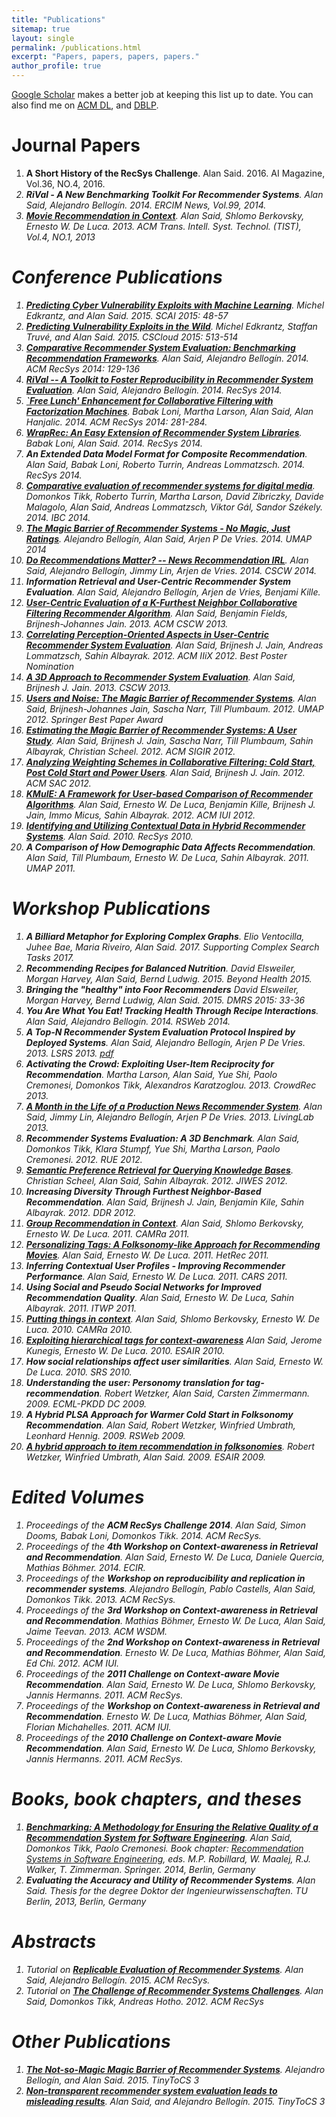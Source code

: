 ```yaml
---
title: "Publications"
sitemap: true
layout: single
permalink: /publications.html
excerpt: "Papers, papers, papers, papers."
author_profile: true
---
```


[Google Scholar](http://scholar.google.com/citations?user=j4cTzn0AAAAJ) makes a better job at keeping this list up to date. You can also find me on [ACM DL](http://dl.acm.org/author_page.cfm?id=81413593442&amp;coll=DL&amp;dl=GUIDE&amp;CFID=54192838&amp;CFTOKEN=44164314), and [DBLP](http://www.informatik.uni-trier.de/~ley/db/indices/a-tree/s/Said:Alan.html). 


# Journal Papers
1. **A Short History of the RecSys Challenge**. Alan Said. 2016. AI Magazine, Vol.36, NO.4, 2016. [<i class="fa fa-fw fa-link" />](http://www.aaai.org/ojs/index.php/aimagazine/article/view/2693)
1. **RiVal - A New Benchmarking Toolkit For Recommender Systems**. Alan Said, Alejandro Bellogín. 2014. ERCIM News, Vol.99, 2014. [<i class="fa fa-fw fa-link" />](http://ercim-news.ercim.eu/en99/special/rival-a-new-benchmarking-toolkit-for-recommender-systems)
1. [**Movie Recommendation in Context**<i class="ai ai-doi" />](http://dx.doi.org/10.1145/2414425.2414438). Alan Said, Shlomo Berkovsky, Ernesto W. De Luca. 2013. ACM Trans. Intell. Syst. Technol. (TIST), Vol.4, NO.1, 2013

# Conference Publications
1. [**Predicting Cyber Vulnerability Exploits with Machine Learning**<i class="ai ai-doi" />](http://dx.doi.org/10.3233/978-1-61499-589-0-48). Michel Edkrantz, and Alan Said. 2015. SCAI 2015: 48-57 <i class="fa fa-fw fa-file-pdf-o" />
1. [**Predicting Vulnerability Exploits in the Wild**<i class="ai ai-doi" />](http://dx.doi.org/10.1109/CSCloud.2015.56). Michel Edkrantz, Staffan Truvé, and Alan Said. 2015. CSCloud 2015: 513-514
1. [**Comparative Recommender System Evaluation: Benchmarking Recommendation Frameworks**<i class="ai ai-doi" />](http://dx.doi.org/10.1145/2645710.2645746). Alan Said, Alejandro Bellogín. 2014. ACM RecSys 2014: 129-136 [<i class="fa fa-fw fa-link" />](http://dl.acm.org/authorize?N91229) [<i class="fa fa-fw fa-youtube-play" />](https://www.youtube.com/watch?v=1jHxGCl8RXc#t=2815)
1. [**RiVal -- A Toolkit to Foster Reproducibility in Recommender System Evaluation**<i class="ai ai-doi" />](http://dx.doi.org/10.1145/2645710.2645712). Alan Said, Alejandro Bellogín. 2014. RecSys 2014.
1. [**`Free Lunch' Enhancement for Collaborative Filtering with Factorization Machines**<i class="ai ai-doi" />](http://dx.doi.org/10.1145/2645710.2645771). Babak Loni, Martha Larson, Alan Said, Alan Hanjalic. 2014. ACM RecSys 2014: 281-284. [<i class="fa fa-fw fa-link" />](http://dl.acm.org/authorize?N20744)
1. [**WrapRec: An Easy Extension of Recommender System Libraries**<i class="ai ai-doi" />](http://dx.doi.org/10.1145/2645710.2645717). Babak Loni, Alan Said. 2014. RecSys 2014.
1. **An Extended Data Model Format for Composite Recommendation**. Alan Said, Babak Loni, Roberto Turrin, Andreas Lommatzsch. 2014. RecSys 2014. [<i class="fa fa-fw fa-file-pdf-o" />](http://ceur-ws.org/Vol-1247/recsys14_poster20.pdf)
1. [**Comparative evaluation of recommender systems for digital media**<i class="ai ai-doi" />](http://dx.doi.org/10.1049/ib.2014.0015). Domonkos Tikk, Roberto Turrin, Martha Larson, David Zibriczky, Davide Malagolo, Alan Said, Andreas Lommatzsch, Viktor Gál, Sandor Székely. 2014. IBC 2014.
1. [**The Magic Barrier of Recommender Systems - No Magic, Just Ratings**<i class="ai ai-doi" />](http://dx.doi.org/10.1007/978-3-319-08786-3_3). Alejandro Bellogín, Alan Said, Arjen P De Vries. 2014. UMAP 2014
1. [**Do Recommendations Matter? -- News Recommendation IRL**<i class="ai ai-doi" />](http://dx.doi.org/10.1145/2556420.2556510). Alan Said, Alejandro Bellogín, Jimmy Lin, Arjen de Vries. 2014. CSCW 2014.
1. **Information Retrieval and User-Centric Recommender System Evaluation**. Alan Said, Alejandro Bellogín, Arjen de Vries, Benjami Kille. [<i class="fa fa-fw fa-file-pdf-o" />](http://ceur-ws.org/Vol-997/umap2013_project_3.pdf)
1. [**User-Centric Evaluation of a K-Furthest Neighbor Collaborative Filtering Recommender Algorithm**<i class="ai ai-doi" />](http://dx.doi.org/10.1145/2441776.2441933). Alan Said, Benjamin Fields, Brijnesh-Johannes Jain. 2013. ACM CSCW 2013.
1. [**Correlating Perception-Oriented Aspects in User-Centric Recommender System Evaluation**<i class="ai ai-doi" />](http://dx.doi.org/10.1145/2362724.2362778). Alan Said, Brijnesh J. Jain, Andreas Lommatzsch, Sahin Albayrak. 2012. ACM IIiX 2012. Best Poster Nomination <i class="fa fa-fw fa-star-o" />
1. [**A 3D Approach to Recommender System Evaluation**<i class="ai ai-doi" />](http://dx.doi.org/10.1145/2441955.2442017). Alan Said, Brijnesh J. Jain. 2013. CSCW 2013.
1. [**Users and Noise: The Magic Barrier of Recommender Systems**<i class="ai ai-doi" />](https://doi.org/10.1007/978-3-642-31454-4_20). Alan Said, Brijnesh-Johannes Jain, Sascha Narr, Till Plumbaum. 2012. UMAP 2012. Springer Best Paper Award <i class="fa fa-fw fa-star" />
1. [**Estimating the Magic Barrier of Recommender Systems: A User Study**<i class="ai ai-doi" />](http://dx.doi.org/10.1145/2348283.2348469). Alan Said, Brijnesh J. Jain, Sascha Narr, Till Plumbaum, Sahin Albayrak, Christian Scheel. 2012. ACM SIGIR 2012.
1. [**Analyzing Weighting Schemes in Collaborative Filtering: Cold Start, Post Cold Start and Power Users**<i class="ai ai-doi" />](http://dx.doi.org/10.1145/2245276.2232114). Alan Said, Brijnesh J. Jain. 2012. ACM SAC 2012.
1. [**KMulE: A Framework for User-based Comparison of Recommender Algorithms**<i class="ai ai-doi" />](http://dx.doi.org/10.1145/2166966.2167034). Alan Said, Ernesto W. De Luca, Benjamin Kille, Brijnesh J. Jain, Immo Micus, Sahin Albayrak. 2012. ACM IUI 2012.
1. [**Identifying and Utilizing Contextual Data in Hybrid Recommender Systems**<i class="ai ai-doi" />](http://dx.doi.org/10.1145/1864708.1864792). Alan Said. 2010. RecSys 2010.
1. **A Comparison of How Demographic Data Affects Recommendation**. Alan Said, Till Plumbaum, Ernesto W. De Luca, Sahin Albayrak. 2011. UMAP 2011. [<i class="fa fa-fw fa-file-pdf-o" />](http://files.alans.se/papers/2011-umap-demographics.pdf)

# Workshop Publications
1. **A Billiard Metaphor for Exploring Complex Graphs**. Elio Ventocilla, Juhee Bae, Maria Riveiro, Alan Said. 2017. Supporting Complex Search Tasks 2017. [<i class="fa fa-fw fa-file-pdf-o" />](http://ceur-ws.org/Vol-1798/paper9.pdf)
1. **Recommending Recipes for Balanced Nutrition**. David Elsweiler, Morgan Harvey, Alan Said, Bernd Ludwig. 2015. Beyond Health 2015. [<i class="fa fa-fw fa-file-pdf-o" />](http://files.alans.se/papers/2015-ehealth-nutrition.pdf)
1. **Bringing the "healthy" into Foor Recommenders** David Elsweiler, Morgan Harvey, Bernd Ludwig, Alan Said. 2015. DMRS 2015: 33-36 [<i class="fa fa-fw fa-file-pdf-o" />](http://ceur-ws.org/Vol-1533/paper8.pdf)
1. **You Are What You Eat! Tracking Health Through Recipe Interactions**. Alan Said, Alejandro Bellogín. 2014. RSWeb 2014. [<i class="fa fa-fw fa-file-pdf-o" />](http://ls13-www.cs.uni-dortmund.de/homepage/rsweb2014/papers/rsweb2014_submission_15.pdf)
1. **A Top-N Recommender System Evaluation Protocol Inspired by Deployed Systems**. Alan Said, Alejandro Bellogín, Arjen P De Vries. 2013. LSRS 2013. [<i class="fa fa-fw fa-file-pdf-o" />pdf](http://graphlab.com/files/lsrs2013/paper_12.pdf)
1. **Activating the Crowd: Exploiting User-Item Reciprocity for Recommendation**. Martha Larson, Alan Said, Yue Shi, Paolo Cremonesi, Domonkos Tikk, Alexandros Karatzoglou. 2013. CrowdRec 2013. [<i class="fa fa-fw fa-file-pdf-o" />](http://crowdrec2013.noahlab.com.hk/papers/crowdrec2013_Larson.pdf)
1. [**A Month in the Life of a Production News Recommender System**<i class="ai ai-doi" />](http://dx.doi.org/10.1145/2513150.2513159). Alan Said, Jimmy Lin, Alejandro Bellogín, Arjen P De Vries. 2013. LivingLab 2013.
1. **Recommender Systems Evaluation: A 3D Benchmark**. Alan Said, Domonkos Tikk, Klara Stumpf, Yue Shi, Martha Larson, Paolo Cremonesi. 2012. RUE 2012. [<i class="fa fa-fw fa-file-pdf-o" />](http://ceur-ws.org/Vol-910/paper4.pdf)
1. [**Semantic Preference Retrieval for Querying Knowledge Bases**<i class="ai ai-doi" />](http://dx.doi.org/10.1007/978-3-642-31454-4_20). Christian Scheel, Alan Said, Sahin Albayrak. 2012. JIWES 2012.
1. **Increasing Diversity Through Furthest Neighbor-Based Recommendation**. Alan Said, Brijnesh J. Jain, Benjamin Kile, Sahin Albayrak. 2012. DDR 2012. [<i class="fa fa-fw fa-file-pdf-o" />](http://www.dcs.gla.ac.uk/workshops/ddr2012/papers/p3said.pdf)
1. [**Group Recommendation in Context**<i class="ai ai-doi" />](http://dx.doi.org/10.1145/2096112.2096113). Alan Said, Shlomo Berkovsky, Ernesto W. De Luca. 2011. CAMRa 2011.
1. [**Personalizing Tags: A Folksonomy-like Approach for Recommending Movies**<i class="ai ai-doi" />](http://dx.doi.org/10.1145/2039320.2039328). Alan Said, Ernesto W. De Luca. 2011. HetRec 2011.
1. **Inferring Contextual User Profiles - Improving Recommender Performance**. Alan Said, Ernesto W. De Luca. 2011. CARS 2011.
1. **Using Social and Pseudo Social Networks for Improved Recommendation Quality**. Alan Said, Ernesto W. De Luca, Sahin Albayrak. 2011. ITWP 2011.
1. [**Putting things in context**<i class="ai ai-doi" />](http://dx.doi.org/10.1145/1869652.1869665). Alan Said, Shlomo Berkovsky, Ernesto W. De Luca. 2010. CAMRa 2010.
1. [**Exploiting hierarchical tags for context-awareness**<i class="ai ai-doi" />](http://dx.doi.org/10.1145/1871962.1871984) Alan Said, Jerome Kunegis, Ernesto W. De Luca. 2010. ESAIR 2010.
1. **How social relationships affect user similarities**. Alan Said, Ernesto W. De Luca. 2010. SRS 2010.
1. **Understanding the user: Personomy translation for tag-recommendation**. Robert Wetzker, Alan Said, Carsten Zimmermann. 2009. ECML-PKDD DC 2009.
1. **A Hybrid PLSA Approach for Warmer Cold Start in Folksonomy Recommendation**. Alan Said, Robert Wetzker, Winfried Umbrath, Leonhard Hennig. 2009. RSWeb 2009.
1. [**A hybrid approach to item recommendation in folksonomies**<i class="ai ai-doi" />](http://dx.doi.org/10.1145/1506250.1506255). Robert Wetzker, Winfried Umbrath, Alan Said. 2009. ESAIR 2009.

# Edited Volumes
1. Proceedings of the **ACM RecSys Challenge 2014**. Alan Said, Simon Dooms, Babak Loni, Domonkos Tikk. 2014. ACM RecSys.
1. Proceedings of the **4th Workshop on Context-awareness in Retrieval and Recommendation**. Alan Said, Ernesto W. De Luca, Daniele Quercia, Mathias Böhmer. 2014. ECIR.
1. Proceedings of the **Workshop on reproducibility and replication in recommender systems**. Alejandro Bellogín, Pablo Castells, Alan Said, Domonkos Tikk. 2013. ACM RecSys.
1. Proceedings of the **3rd Workshop on Context-awareness in Retrieval and Recommendation**. Mathias Böhmer, Ernesto W. De Luca, Alan Said, Jaime Teevan. 2013. ACM WSDM.
1. Proceedings of the **2nd Workshop on Context-awareness in Retrieval and Recommendation**. Ernesto W. De Luca, Mathias Böhmer, Alan Said, Ed Chi. 2012. ACM IUI.
1. Proceedings of the **2011 Challenge on Context-aware Movie Recommendation**. Alan Said, Ernesto W. De Luca, Shlomo Berkovsky, Jannis Hermanns. 2011. ACM RecSys.
1. Proceedings of the **Workshop on Context-awareness in Retrieval and Recommendation**. Ernesto W. De Luca, Mathias Böhmer, Alan Said, Florian Michahelles. 2011. ACM IUI.
1. Proceedings of the **2010 Challenge on Context-aware Movie Recommendation**. Alan Said, Ernesto W. De Luca, Shlomo Berkovsky, Jannis Hermanns. 2011. ACM RecSys.

# Books, book chapters, and theses
1. [**Benchmarking: A Methodology for Ensuring the Relative Quality of a Recommendation System for Software Engineering**<i class="ai ai-doi" />](http://dx.doi.org/10.1007/978-3-642-45135-5_11). Alan Said, Domonkos Tikk, Paolo Cremonesi. Book chapter: [Recommendation Systems in Software Engineering](https://www.springer.com/computer/swe/book/978-3-642-45134-8?otherVersion=978-3-642-45135-5), eds. M.P. Robillard, W. Maalej, R.J. Walker, T. Zimmerman. Springer. 2014, Berlin, Germany
1. **Evaluating the Accuracy and Utility of Recommender Systems**. Alan Said. Thesis for the degree Doktor der Ingenieurwissenschaften. TU Berlin, 2013, Berlin, Germany [<i class="fa fa-fw fa-link" />](http://nbn-resolving.de/urn/resolver.pl?urn=urn:nbn:de:kobv:83-opus-39178)

# Abstracts
1. Tutorial on [**Replicable Evaluation of Recommender Systems**<i class="ai ai-doi" />](https://doi.org/10.1145/2792838.2792841). Alan Said, Alejandro Bellogín. 2015. ACM RecSys.
1. Tutorial on [**The Challenge of Recommender Systems Challenges**<i class="ai ai-doi" />](http://dx.doi.org/10.1145/2365952.2365959). Alan Said, Domonkos Tikk, Andreas Hotho. 2012. ACM RecSys

# Other Publications
1. [**The Not-so-Magic Magic Barrier of Recommender Systems**](http://tinytocs.org/vol3/papers/TinyToCS_3_bellogin.pdf). Alejandro Bellogín, and Alan Said. 2015. TinyToCS 3
1. [**Non-transparent recommender system evaluation leads to misleading results**](http://tinytocs.org/vol3/papers/TinyToCS_3_said.pdf). Alan Said, and Alejandro Bellogín. 2015. TinyToCS 3

